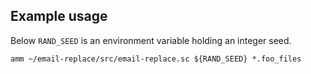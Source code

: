 
## Example usage

Below `RAND_SEED` is an environment variable holding an integer seed.

```
amm ~/email-replace/src/email-replace.sc ${RAND_SEED} *.foo_files
```